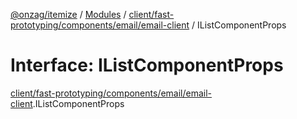 [@onzag/itemize](../README.md) / [Modules](../modules.md) / [client/fast-prototyping/components/email/email-client](../modules/client_fast_prototyping_components_email_email_client.md) / IListComponentProps

# Interface: IListComponentProps

[client/fast-prototyping/components/email/email-client](../modules/client_fast_prototyping_components_email_email_client.md).IListComponentProps
